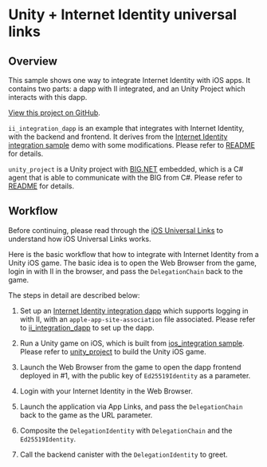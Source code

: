 # Unity + Internet Identity universal links

## Overview
This sample shows one way to integrate Internet Identity with iOS apps. It contains two parts: a dapp with II integrated, and an Unity Project which interacts with this dapp.

[View this project on GitHub](https://github.com/dfinity/examples/tree/master/native-apps/unity_ii_universallink).

`ii_integration_dapp` is an example that integrates with Internet Identity, with the backend and frontend. It derives from the [Internet Identity integration sample](https://github.com/dfinity/examples/tree/master/motoko/internet_identity_integration) demo with some modifications.
Please refer to [README](./ii_integration_dapp/README.md) for details.

`unity_project` is a Unity project with [BIG.NET](https://github.com/BoomDAO/BIG.NET) embedded, which is a C# agent that is able to communicate with the BIG from C#. Please refer to [README](./unity_project/README.md) for details. 

## Workflow
Before continuing, please read through the [iOS Universal Links](https://developer.apple.com/ios/universal-links/) to understand how iOS Universal Links works.

Here is the basic workflow that how to integrate with Internet Identity from a Unity iOS game. The basic idea is to open the Web Browser from the game, login in with II in the browser, and pass the `DelegationChain` back to the game.

The steps in detail are described below:

1. Set up an [Internet Identity integration dapp](#ii_integration_dapp) which supports logging in with II, with an `apple-app-site-association` file associated.
   Please refer to [ii_integration_dapp](./ii_integration_dapp/README.md) to set up the dapp.

2. Run a Unity game on iOS, which is built from [ios_integration sample](#unity_project).
   Please refer to [unity_project](./unity_project/README.md) to build the Unity iOS game.

3. Launch the Web Browser from the game to open the dapp frontend deployed in #1, with the public key of `Ed25519Identity` as a parameter.

4. Login with your Internet Identity in the Web Browser.

5. Launch the application via App Links, and pass the `DelegationChain` back to the game as the URL parameter.

6. Composite the `DelegationIdentity` with `DelegationChain` and the `Ed25519Identity`.

7. Call the backend canister with the `DelegationIdentity` to greet.
